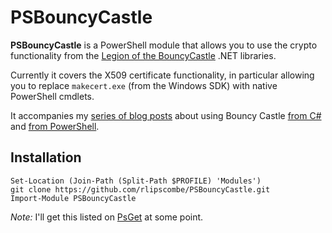 PSBouncyCastle
==============

**PSBouncyCastle** is a PowerShell module that allows you to use the
crypto functionality from the [Legion of the BouncyCastle](http://www.bouncycastle.org/)
.NET libraries.

Currently it covers the X509 certificate functionality, in particular
allowing you to replace `makecert.exe` (from the Windows SDK) with
native PowerShell cmdlets.

It accompanies my [series of blog posts](http://blog.differentpla.net/tag/bouncy-castle) about using Bouncy Castle [from C#](http://blog.differentpla.net/b/2013/21/18/how-do-i-create-a-self-signed-certificate-using-bouncy-castle-) and [from PowerShell](http://blog.differentpla.net/b/2013/31/17/how-do-i-use-bouncy-castle-from-powershell-).

Installation
--

	Set-Location (Join-Path (Split-Path $PROFILE) 'Modules')
	git clone https://github.com/rlipscombe/PSBouncyCastle.git
	Import-Module PSBouncyCastle

*Note:* I'll get this listed on [PsGet](http://psget.net/) at some point.
